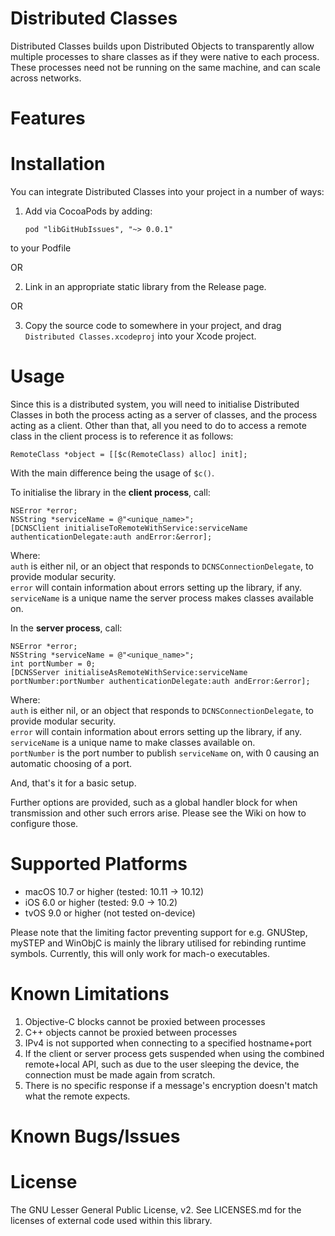 Distributed Classes
===================

Distributed Classes builds upon Distributed Objects to transparently allow multiple processes to share classes as if they were native to each process. These processes need not be running on the same machine, and can scale across networks.

Features
===================

  

Installation
===================

You can integrate Distributed Classes into your project in a number of ways:

1. Add via CocoaPods by adding:

    ```pod "libGitHubIssues", "~> 0.0.1"```
    
to your Podfile

OR

2. Link in an appropriate static library from the Release page.

OR

3. Copy the source code to somewhere in your project, and drag ```Distributed Classes.xcodeproj``` into your Xcode project.

Usage
===================

Since this is a distributed system, you will need to initialise Distributed Classes in both the process acting as a server of classes, and the process acting as a client. Other than that, all you need to do to access a remote class in the client process is to reference it as follows:

```RemoteClass *object = [[$c(RemoteClass) alloc] init];```

With the main difference being the usage of ```$c()```.

To initialise the library in the **client process**, call:

```
NSError *error;
NSString *serviceName = @"<unique_name>";
[DCNSClient initialiseToRemoteWithService:serviceName authenticationDelegate:auth andError:&error];
```

Where:  
```auth``` is either nil, or an object that responds to ```DCNSConnectionDelegate```, to provide modular security.  
```error``` will contain information about errors setting up the library, if any.  
```serviceName``` is a unique name the server process makes classes available on.  

In the **server process**, call:

```
NSError *error;
NSString *serviceName = @"<unique_name>";
int portNumber = 0;
[DCNSServer initialiseAsRemoteWithService:serviceName portNumber:portNumber authenticationDelegate:auth andError:&error];
```

Where:  
```auth``` is either nil, or an object that responds to ```DCNSConnectionDelegate```, to provide modular security.  
```error``` will contain information about errors setting up the library, if any.  
```serviceName``` is a unique name to make classes available on.  
```portNumber``` is the port number to publish ```serviceName``` on, with 0 causing an automatic choosing of a port.  

And, that's it for a basic setup.

Further options are provided, such as a global handler block for when transmission and other such errors arise. Please see the Wiki on how to configure those.

Supported Platforms
===================

- macOS 10.7 or higher (tested: 10.11 -> 10.12)
- iOS 6.0 or higher (tested: 9.0 -> 10.2)
- tvOS 9.0 or higher (not tested on-device)

Please note that the limiting factor preventing support for e.g. GNUStep, mySTEP and WinObjC is mainly the library utilised for rebinding runtime symbols. Currently, this will only work for mach-o executables.

Known Limitations
===================

1. Objective-C blocks cannot be proxied between processes
2. C++ objects cannot be proxied between processes
3. IPv4 is not supported when connecting to a specified hostname+port
4. If the client or server process gets suspended when using the combined remote+local API, such as due to the user sleeping the device, the connection must be made again from scratch.
5. There is no specific response if a message's encryption doesn't match what the remote expects.

Known Bugs/Issues
===================



License
===================

The GNU Lesser General Public License, v2.
See LICENSES.md for the licenses of external code used within this library.



